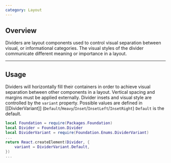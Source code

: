 ```yaml
---
category: Layout
---
```


## Overview

Dividers are layout components used to control visual separation between visual, or informational categories. The visual styles of the divider communicate different meaning or importance in a layout.

---

## Usage

Dividers will horizontally fill their containers in order to achieve visual separation between other components in a layout. Vertical spacing and margins must be applied externally.
Divider insets and visual style are controlled by the `variant` property. Possible values are defined in [[DividerVariant]] (`Default`/`Heavy`/`Inset`/`InsetLeft`/`InsetRight`)
`Default` is the default.

```lua
local Foundation = require(Packages.Foundation)
local Divider = Foundation.Divider
local DividerVariant = require(Foundation.Enums.DividerVariant)
...
return React.createElement(Divider, {
	variant = DividerVariant.Default,
})
...
```
